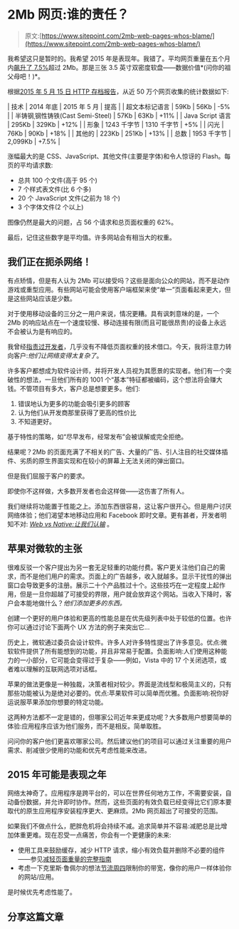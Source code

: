 # 2Mb 网页:谁的责任？

> 原文:[https://www.sitepoint.com/2mb-web-pages-whos-blame/](https://www.sitepoint.com/2mb-web-pages-whos-blame/)

我希望这只是暂时的。我希望 2015 年是表现年。我错了。平均网页重量在五个月内[飙升了 7.5%](https://www.sitepoint.com/average-page-weight-increases-15-2014/)超过 2Mb。那是三张 3.5 英寸双密度软盘——数据价值*(问你的祖父母吧！)*。

根据[2015 年 5 月 15 日 HTTP 存档报告](http://httparchive.org/interesting.php?a=All&l=May%2015%202015&s=All)，从近 50 万个网页收集的统计数据如下:

| 技术 | 2014 年底 | 2015 年 5 月 | 提高 |
| 超文本标记语言 | 59Kb | 56Kb | -5% |
| 半铸钢ˌ钢性铸铁(Cast Semi-Steel) | 57Kb | 63Kb | +11% |
| Java Script 语言 | 295Kb | 329Kb | +12% |
| 形象 | 1243 千字节 | 1310 千字节 | +5% |
| 闪光 | 76Kb | 90Kb | +18% |
| 其他的 | 223Kb | 251Kb | +13% |
| 总数 | 1953 千字节 | 2,099Kb | +7.5% |

涨幅最大的是 CSS、JavaScript、其他文件(主要是字体)和令人惊讶的 Flash。每页的平均请求数:

*   总共 100 个文件(高于 95 个)
*   7 个样式表文件(比 6 个多)
*   20 个 JavaScript 文件(之前为 18 个)
*   3 个字体文件(2 个以上)

图像仍然是最大的问题，占 56 个请求和总页面权重的 62%。

最后，记住这些数字是平均值。许多网站会有相当大的权重。

## 我们正在扼杀网络！

有点矫情，但是有人认为 2Mb 可以接受吗？这些是面向公众的网站，而不是动作游戏或重型应用。有些网站可能会使用客户端框架来使“单一”页面看起来更大，但是这些网站应该是少数。

对于使用移动设备的三分之一用户来说，情况更糟。具有讽刺意味的是，一个 2Mb 的响应站点在一个速度较慢、移动连接有限(而且可能很昂贵)的设备上永远不会被认为是有响应的。

我曾经[指责过开发者](https://www.sitepoint.com/average-page-weight-increases-15-2014/)，几乎没有不降低页面权重的技术借口。今天，我将注意力转向客户:*他们让网络变得太复杂了*。

许多客户都想成为软件设计师，并将开发人员视为其愿景的实现者。他们有一个突破性的想法，一旦他们所有的 1001 个“基本”特征都被编码，这个想法将会赚大钱。不管项目有多大，客户总是想要更多。他们:

1.  错误地认为更多的功能会吸引更多的顾客
2.  认为他们从开发商那里获得了更高的性价比
3.  不知道更好。

基于特性的策略，如“尽早发布，经常发布”会被误解或完全拒绝。

结果呢？2Mb 的页面充满了不相关的广告、大量的广告、引人注目的社交媒体插件、劣质的原生界面实现和在较小的屏幕上无法关闭的弹出窗口。

但是我们屈服于客户的要求。

即使你不这样做，大多数开发者也会这样做——这伤害了所有人。

我们继续将功能置于性能之上。添加东西很容易，这让客户很开心。但是用户讨厌网络体验；他们渴望本地移动应用和 Facebook 即时文章。更有甚者，开发者明知不对: [*Web vs Native:让我们认输*](http://www.quirksmode.org/blog/archives/2015/05/web_vs_native_l.html) 。

## 苹果对微软的主张

很难反驳一个客户提出为另一套无足轻重的功能付费。客户更关注他们自己的需求，而不是他们用户的需求。页面上的广告越多，收入就越多。显示干扰性的弹出窗口会导致更多的注册。展示二十个产品胜过十个。这些技巧在一定程度上起作用，但是一旦你超越了可接受的界限，用户就会放弃这个网站。当收入下降时，客户会本能地做什么？*他们添加更多的东西。*

创建一个更好的用户体验和更高的性能总是在优先级列表中处于较低的位置。也许你可以通过讨论下面两个 UX 方法的例子来突出它…

历史上，微软通过委员会设计软件。许多人对许多特性提出了许多意见。优点:微软软件提供了所有能想到的功能，并且非常易于配置。负面影响:人们使用这种能力的一小部分，它可能会变得过于复杂——例如，Vista 中的 17 个关闭选项，或者难以理解的互联网选项对话框。

苹果的做法更像是一种独裁，决策者相对较少。界面是流线型和极简主义的，只有那些功能被认为是绝对必要的。优点:苹果软件可以简单而优雅。负面影响:祝你好运说服苹果添加你想要的特定功能。

这两种方法都不一定是错的，但哪家公司近年来更成功呢？大多数用户想要简单的体验:应用程序应该为他们服务，而不是相反。简单取胜。

问问你的客户他们更喜欢哪家公司。然后建议他们的项目可以通过关注重要的用户需求、削减很少使用的功能和优先考虑性能来改进。

## 2015 年可能是表现之年

网络太神奇了。应用程序是跨平台的，可以在世界任何地方工作，不需要安装，自动备份数据，并允许即时协作。然而，这些页面的有效负载已经变得比它们原本要取代的原生应用程序安装程序更大、更麻烦。2Mb 网页超出了可接受的范围。

如果我们不做点什么，肥胖危机将会持续不减。追求简单并不容易:减肥总是比增加体重更难。现在忍受一点痛苦，你会有一个更健康的未来:

*   使用工具来鼓励缓存，减少 HTTP 请求，缩小有效负载并删除不必要的组件——参见[减轻页面重量的完整指南](https://www.sitepoint.com/complete-guide-reducing-page-weight/)
*   考虑一下克里斯·鲁佩尔的想法[节流周四](http://fourword.fourkitchens.com/article/throttled-thursdays)限制你的带宽，像你的用户一样体验你的网站/应用。

是时候优先考虑性能了。

## 分享这篇文章